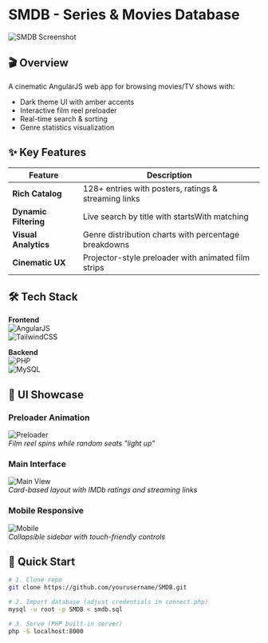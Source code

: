 # SMDB - Series & Movies Database

![SMDB Screenshot](screenshot-main.png)

## 🎬 Overview
A cinematic AngularJS web app for browsing movies/TV shows with:
- Dark theme UI with amber accents
- Interactive film reel preloader
- Real-time search & sorting
- Genre statistics visualization

## ✨ Key Features
| Feature | Description |
|---------|-------------|
| **Rich Catalog** | 128+ entries with posters, ratings & streaming links |
| **Dynamic Filtering** | Live search by title with startsWith matching |
| **Visual Analytics** | Genre distribution charts with percentage breakdowns |
| **Cinematic UX** | Projector-style preloader with animated film strips |

## 🛠 Tech Stack
**Frontend**  
![AngularJS](https://img.shields.io/badge/AngularJS-1.8.2-E23237?logo=angularjs)  
![TailwindCSS](https://img.shields.io/badge/Tailwind_CSS-3.3.3-06B6D4?logo=tailwindcss)

**Backend**  
![PHP](https://img.shields.io/badge/PHP-8.1-777BB4?logo=php)  
![MySQL](https://img.shields.io/badge/MySQL-8.0-4479A1?logo=mysql)

## 📸 UI Showcase

### Preloader Animation
![Preloader](screenshot-preloader.png)  
*Film reel spins while random seats "light up"*

### Main Interface
![Main View](screenshot-main.png)  
*Card-based layout with IMDb ratings and streaming links*

### Mobile Responsive
![Mobile](screenshot-mobile.png)  
*Collapsible sidebar with touch-friendly controls*

## 🚀 Quick Start
```bash
# 1. Clone repo
git clone https://github.com/yourusername/SMDB.git

# 2. Import database (adjust credentials in connect.php)
mysql -u root -p SMDB < smdb.sql

# 3. Serve (PHP built-in server)
php -S localhost:8000
